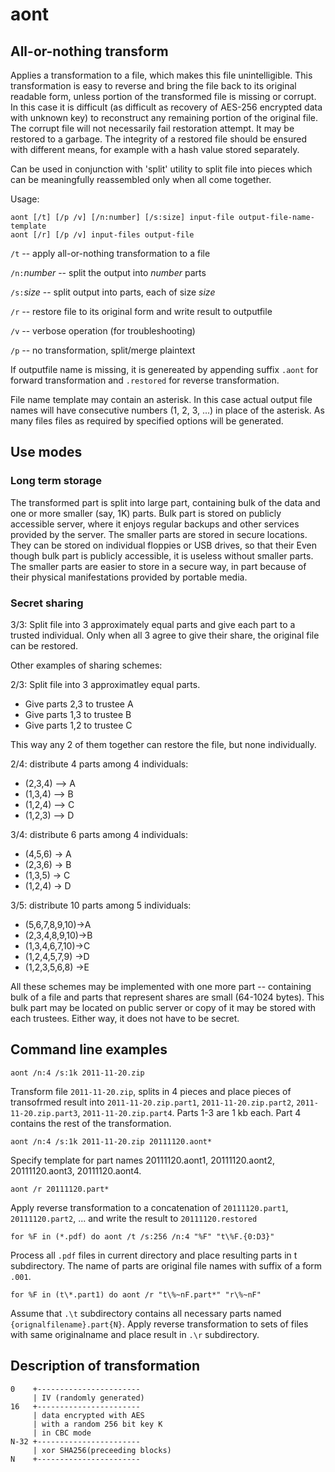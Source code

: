 aont
====

All-or-nothing transform
------------------------

Applies a transformation to a file, which makes this file unintelligible.
This transformation is easy to reverse and bring the file back to its
original readable form, unless portion of the transformed file is missing
or corrupt.
In this case it is difficult (as difficult as recovery of AES-256 encrypted
data with unknown key) to reconstruct any remaining portion of the original
file.
The corrupt file will not necessarily fail restoration attempt. It may be
restored to a garbage. The integrity of a restored file should be ensured with
different means, for example with a hash value stored separately.

Can be used in conjunction with 'split' utility to split file into pieces
which can be meaningfully reassembled only when all come together.

Usage:

    aont [/t] [/p /v] [/n:number] [/s:size] input-file output-file-name-template
    aont [/r] [/p /v] input-files output-file

`/t` -- apply all-or-nothing transformation to a file

`/n:`*number* -- split the output into *number* parts

`/s:`*size*   -- split output into parts, each of size *size*

`/r` -- restore file to its original form and write result to outputfile

`/v` -- verbose operation (for troubleshooting)

`/p` -- no transformation, split/merge plaintext

If outputfile name is missing, it is genereated by appending suffix `.aont` for
forward transformation and `.restored` for reverse transformation.

File name template may contain an asterisk. In this case actual output file names will have consecutive numbers (1, 2, 3, ...) in place of the asterisk. As many files files as required by specified options will be generated.

Use modes
---------

### Long term storage

The transformed part is split into large part, containing bulk of the data and
one or more smaller (say, 1K) parts. Bulk part is stored on publicly accessible
server, where it enjoys regular backups and other services provided by the
server. The smaller parts are stored in secure locations. They can be stored on
individual floppies or USB drives, so that their 
Even though bulk part is publicly accessible, it is useless without smaller
parts. The smaller parts are easier to store in a secure way, in part because
of their physical manifestations provided by portable media.

### Secret sharing

3/3: Split file into 3 approximately equal parts and give each part to a
trusted individual. Only when all 3 agree to give their share, the original
file can be restored.

Other examples of sharing schemes:

2/3: Split file into 3 approximatley equal parts.

* Give parts 2,3 to trustee A
* Give parts 1,3 to trustee B
* Give parts 1,2 to trustee C

This way any 2 of them together can restore the file, but none individually.

2/4: distribute 4 parts among 4 individuals:

* (2,3,4) --> A
* (1,3,4) --> B
* (1,2,4) --> C
* (1,2,3) --> D

3/4: distribute 6 parts among 4 individuals:

* (4,5,6) -> A
* (2,3,6) -> B
* (1,3,5) -> C
* (1,2,4) -> D

3/5: distribute 10 parts among 5 individuals:

* (5,6,7,8,9,10)->A
* (2,3,4,8,9,10)->B
* (1,3,4,6,7,10)->C
* (1,2,4,5,7,9) ->D
* (1,2,3,5,6,8) ->E

All these schemes may be implemented with one more part -- containing bulk of a
file and parts that represent shares are small (64-1024 bytes). This bulk part
may be located on public server or copy of it may be stored with each trustees.
Either way, it does not have to be secret.

Command line examples
---------------------

    aont /n:4 /s:1k 2011-11-20.zip

Transform file `2011-11-20.zip`, splits in 4 pieces and place pieces of
transofrmed result into `2011-11-20.zip.part1`, `2011-11-20.zip.part2`,
`2011-11-20.zip.part3`, `2011-11-20.zip.part4`. Parts 1-3 are 1 kb each. Part 4
contains the rest of the transformation.

    aont /n:4 /s:1k 2011-11-20.zip 20111120.aont*

Specify template for part names 20111120.aont1, 20111120.aont2, 20111120.aont3, 20111120.aont4.


    aont /r 20111120.part*

Apply reverse transformation to a concatenation of `20111120.part1`,
`20111120.part2`, ... and write the result to `20111120.restored`


    for %F in (*.pdf) do aont /t /s:256 /n:4 "%F" "t\%F.{0:D3}"

Process all `.pdf` files in current directory and place resulting parts in t
subdirectory. The name of parts are original file names with suffix of a form
`.001`.

    for %F in (t\*.part1) do aont /r "t\%~nF.part*" "r\%~nF"

Assume that `.\t` subdirectory contains all necessary parts named
`{orignalfilename}.part{N}`. Apply reverse transformation to sets of files with
same originalname and place result in `.\r` subdirectory.


Description of transformation
-----------------------------

    0    +-----------------------
         | IV (randomly generated)
    16   +-----------------------
         | data encrypted with AES
         | with a random 256 bit key K
         | in CBC mode
    N-32 +-----------------------
         | xor SHA256(preceeding blocks)
    N    +-----------------------
   






